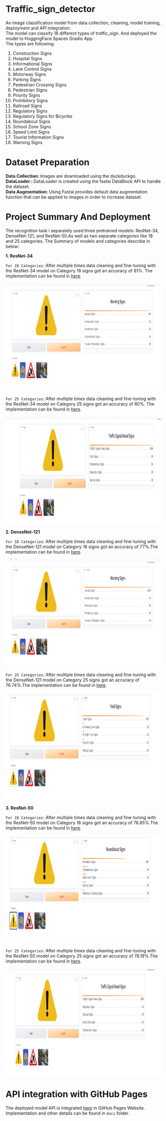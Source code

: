 # Traffic_sign_detector
An image classification model from data collection, cleaning, model training, deployment and API integration.<br/>
The model can classify 18 different types of traffic_sign. And deployed the model to HuggingFace Spaces Gradio App. <br/>
The types are following: <br/>
1. Construction Signs
 2. Hospital Signs
 3. Informational Signs
 4. Lane Control Signs
 5. Motorway Signs
 6. Parking Signs 
 7. Pedestrian Crossing Signs
 8. Pedestrian Signs
 9. Priority Signs
 10. Prohibitory Signs
 11. Railroad  Signs
 12. Regulatory Signs
 13. Regulatory Signs for Bicycles
 14. Roundabout Signs
 15. School Zone Signs
 16. Speed Limit Signs
 17. Tourist Information Signs
 18. Warning Signs

 
# Dataset Preparation
 <b>Data Collection: </b> Images are downloaded using the duckduckgo.</br>
 <b>DataLoader : </b> DataLoader is created using the fastai DataBlock API to handle the dataset.</br>
 <b>Data Augmentation:</b> Using Fastai provides default data augmentation function that can be applied to images in order to increase dataset.

# Project Summary And Deployment
The recognition task i separately used three pretrained models: ResNet-34, DenseNet-121, and ResNet-50.As well as two separate categories like 18 and 25 categories. The Summary of models and categories describe in below:

 <b>1. ResNet-34</b></br>
 
 `For 18 Categories`: After multiple times data cleaning and fine-tuning with the ResNet-34 model on Category 18 signs got an accuracy of 81%. The implementation can be found in [here](https://huggingface.co/spaces/MdRiad/traffic_sign_recognizer).
 
 <img src="images/resnet_34_18.png" width=900 height=350>

 `For 25 Categories`: After multiple times data cleaning and fine-tuning with the ResNet-34 model on Category 25 signs got an accuracy of 80%. The implementation can be found in [here](https://huggingface.co/spaces/MdRiad/traffic_sign_recognizer_resnet34_25cat).
 
<img src="images/traffic_sign_resnet34_25_cat.png" width=900 height=350>

<b>2. DenseNet-121</b></br>

`For 18 Categories`: After multiple times data cleaning and fine-tuning with the DenseNet-121 model on Category 18 signs got an accuracy of 77%.The implementation can be found in [here](https://huggingface.co/spaces/MdRiad/traffic_sign_recognizer_with_densenet).
 
<img src="images/densenet18.png" width=900 height=350>

`For 25 Categories`: After multiple times data cleaning and fine-tuning with the DenseNet-121 model on Category 25 signs got an accuracy of 76.74%.The implementation can be found in [here](https://huggingface.co/spaces/MdRiad/traffic_sign_recognizer_densenet_25_cat).
 
<img src="images/traffic_sign_densenet_25_cat.png" width=900 height=350>

<b>3. ResNet-50</b></br>

`For 18 Categories`: After multiple times data cleaning and fine-tuning with the ResNet-50 model on Category 18 signs got an accuracy of 76.85%.The implementation can be found in [here](https://huggingface.co/spaces/MdRiad/traffic_sign_recognizer_resnet50_18_cat).
 
<img src="images/resnet50_18cat.png" width=900 height=350>

`For 25 Categories`: After multiple times data cleaning and fine-tuning with the ResNet-50 model on Category 25 signs got an accuracy of 78.19%.The implementation can be found in [here](https://huggingface.co/spaces/MdRiad/traffic_sign_recognizer_resnet50_25cat).
 
<img src="images/resnet50_25cat.png" width=900 height=350>



# API integration with GitHub Pages
The deployed model API is integrated [here](https://github.com/riad5089/Traffic_sign_detector) in GitHub Pages Website. Implementation and other details can be found in `docs` folder.
